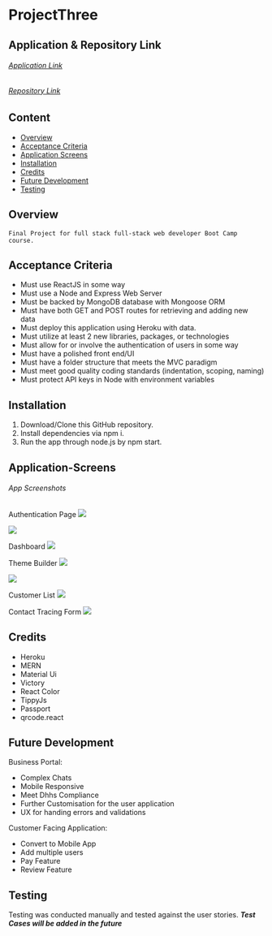 # ProjectThree

## Application & Repository Link

###### [Application Link](https://dashboard.heroku.com/apps/protected-fortress-90500)

###### [Repository Link](https://github.com/Suji-GitH/MBC-ProjectThree)

## Content

- [Overview](#Overview)
- [Acceptance Criteria](#Acceptance-Criteria)
- [Application Screens](#Application-Screens)
- [Installation](#Installation)
- [Credits](#Credits)
- [Future Development](#Future-Development)
- [Testing](#Testing)

## Overview

```
Final Project for full stack full-stack web developer Boot Camp course.
```

## Acceptance Criteria

- Must use ReactJS in some way
- Must use a Node and Express Web Server
- Must be backed by MongoDB database with Mongoose ORM
- Must have both GET and POST routes for retrieving and adding new data
- Must deploy this application using Heroku with data.
- Must utilize at least 2 new libraries, packages, or technologies
- Must allow for or involve the authentication of users in some way
- Must have a polished front end/UI
- Must have a folder structure that meets the MVC paradigm
- Must meet good quality coding standards (indentation, scoping, naming)
- Must protect API keys in Node with environment variables

## Installation

1. Download/Clone this GitHub repository.
2. Install dependencies via npm i.
3. Run the app through node.js by npm start.

## Application-Screens

###### App Screenshots

Authentication Page
<img src = "./client/public/assets/Screenshots/AuthReg.jpg">

<img src = "./client/public/assets/Screenshots/AuthLog.jpg">

Dashboard
<img src = "./client/public/assets/Screenshots/Dashboard.jpg">

Theme Builder
<img src = "./client/public/assets/Screenshots/Theme.jpg">

<img src = "./client/public/assets/Screenshots/Theme1.jpg">

Customer List
<img src = "./client/public/assets/Screenshots/CustomerList.jpg">

Contact Tracing Form
<img src = "./client/public/assets/Screenshots/UserApp.jpg">

## Credits

- Heroku
- MERN
- Material Ui
- Victory
- React Color
- TippyJs
- Passport
- qrcode.react

## Future Development

Business Portal:

- Complex Chats
- Mobile Responsive
- Meet Dhhs Compliance
- Further Customisation for the user application
- UX for handing errors and validations

Customer Facing Application:

- Convert to Mobile App
- Add multiple users
- Pay Feature
- Review Feature

## Testing

Testing was conducted manually and tested against the user stories. **_Test Cases will be added in the future_**
